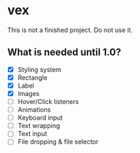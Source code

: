# vex

This is not a finished project. Do not use it.

## What is needed until 1.0?
- [X] Styling system
- [X] Rectangle
- [X] Label
- [X] Images
- [ ] Hover/Click listeners
- [ ] Animations
- [ ] Keyboard input
- [ ] Text wrapping
- [ ] Text input
- [ ] File dropping & file selector
